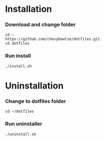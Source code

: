 # Installation
### Download and change folder
```
cd ~
https://github.com/chevybowtie/dotfiles.git
cd dotfiles
```
### Run install
```
./install.sh
```

# Uninstallation

### Change to dotfiles folder
```
cd ~/dotfiles
```

### Run uninstaller
```
./uninstall.sh
```
